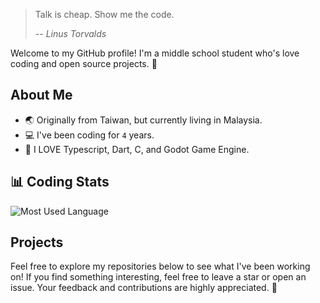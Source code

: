 > Talk is cheap. Show me the code.
> 
> -- <cite>Linus Torvalds<cite/>

Welcome to my GitHub profile! I'm a middle school student who's love coding and open source projects. 🚀

## About Me
- 🌏 Originally from Taiwan, but currently living in Malaysia.
- 💻 I've been coding for `4` years.
- 🔧 I LOVE Typescript, Dart, C, and Godot Game Engine.


## 📊 Coding Stats

![Most Used Language](https://github-readme-stats.vercel.app/api/top-langs/?username=MeBadDev&layout=compact&theme=radical)

## Projects

Feel free to explore my repositories below to see what I've been working on! If you find something interesting, feel free to leave a star or open an issue. Your feedback and contributions are highly appreciated. 🌟
